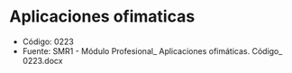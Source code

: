 # Aplicaciones ofimaticas

- Código: 0223
- Fuente: SMR1 - Módulo Profesional_ Aplicaciones ofimáticas.  Código_ 0223.docx
